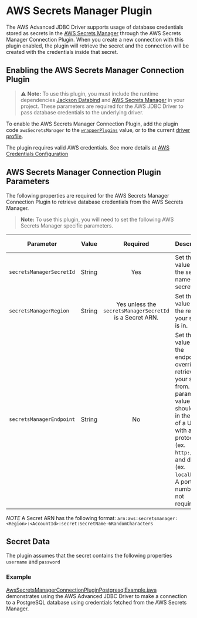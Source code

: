 # AWS Secrets Manager Plugin

The AWS Advanced JDBC Driver supports usage of database credentials stored as secrets in the [AWS Secrets Manager](https://aws.amazon.com/secrets-manager/) through the AWS Secrets Manager Connection Plugin. When you create a new connection with this plugin enabled, the plugin will retrieve the secret and the connection will be created with the credentials inside that secret.

## Enabling the AWS Secrets Manager Connection Plugin
> :warning: **Note:** To use this plugin, you must include the runtime dependencies [Jackson Databind](https://central.sonatype.com/artifact/com.fasterxml.jackson.core/jackson-databind) and [AWS Secrets Manager](https://central.sonatype.com/artifact/software.amazon.awssdk/secretsmanager) in your project. These parameters are required for the AWS JDBC Driver to pass database credentials to the underlying driver.

To enable the AWS Secrets Manager Connection Plugin, add the plugin code `awsSecretsManager` to the [`wrapperPlugins`](../UsingTheJdbcDriver.md#connection-plugin-manager-parameters) value, or to the current [driver profile](../UsingTheJdbcDriver.md#connection-plugin-manager-parameters).

The plugin requires valid AWS credentials. See more details at [AWS Credentials Configuration](../custom-configuration/AwsCredentialsConfiguration.md)

## AWS Secrets Manager Connection Plugin Parameters
The following properties are required for the AWS Secrets Manager Connection Plugin to retrieve database credentials from the AWS Secrets Manager.

> **Note:** To use this plugin, you will need to set the following AWS Secrets Manager specific parameters.

| Parameter                | Value  |                         Required                         | Description                                                                                                                                                                                                                      | Example                 | Default Value |
|--------------------------|:------:|:--------------------------------------------------------:|:---------------------------------------------------------------------------------------------------------------------------------------------------------------------------------------------------------------------------------|:------------------------|---------------|
| `secretsManagerSecretId` | String |                           Yes                            | Set this value to be the secret name or the secret ARN.                                                                                                                                                                          | `secretId`              | `null`        |
| `secretsManagerRegion`   | String | Yes unless the `secretsManagerSecretId` is a Secret ARN. | Set this value to be the region your secret is in.                                                                                                                                                                               | `us-east-2`             | `us-east-1`   |
| `secretsManagerEndpoint` | String |                            No                            | Set this value to be the endpoint override to retrieve your secret from. This parameter value should be in the form of a URL, with a valid protocol (ex. `http://`) and domain (ex. `localhost`). A port number is not required. | `http://localhost:1234` | `null`        |

*NOTE* A Secret ARN has the following format: `arn:aws:secretsmanager:<Region>:<AccountId>:secret:SecretName-6RandomCharacters`

## Secret Data
The plugin assumes that the secret contains the following properties `username` and `password`

### Example
[AwsSecretsManagerConnectionPluginPostgresqlExample.java](../../../examples/AWSDriverExample/src/main/java/software/amazon/AwsSecretsManagerConnectionPluginPostgresqlExample.java)
demonstrates using the AWS Advanced JDBC Driver to make a connection to a PostgreSQL database using credentials fetched from the AWS Secrets Manager.
